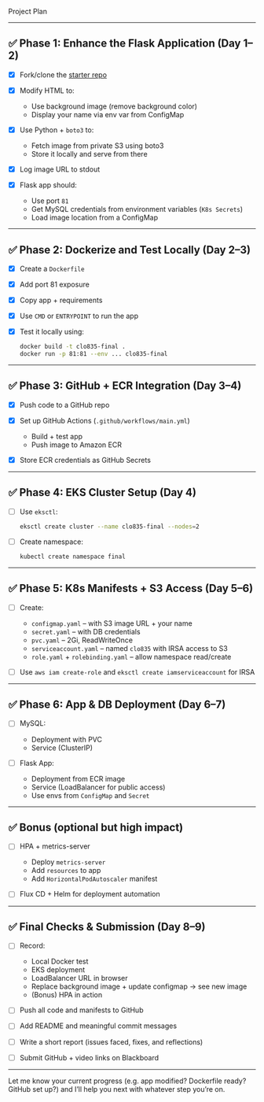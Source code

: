 Project Plan 

---

## ✅ Phase 1: Enhance the Flask Application (Day 1–2)

* [x] Fork/clone the [starter repo](https://github.com/ladunuthala/clo835_summer2023_assignment1)
* [x] Modify HTML to:

  * Use background image (remove background color)
  * Display your name via env var from ConfigMap
* [x] Use Python + `boto3` to:

  * Fetch image from private S3 using boto3
  * Store it locally and serve from there
* [x] Log image URL to stdout
* [x] Flask app should:

  * Use port `81`
  * Get MySQL credentials from environment variables (`K8s Secrets`)
  * Load image location from a ConfigMap

---

## ✅ Phase 2: Dockerize and Test Locally (Day 2–3)

* [x] Create a `Dockerfile`
* [x] Add port 81 exposure
* [x] Copy app + requirements
* [x] Use `CMD` or `ENTRYPOINT` to run the app
* [x] Test it locally using:

  ```bash
  docker build -t clo835-final .
  docker run -p 81:81 --env ... clo835-final
  ```

---

## ✅ Phase 3: GitHub + ECR Integration (Day 3–4)

* [x] Push code to a GitHub repo
* [x] Set up GitHub Actions (`.github/workflows/main.yml`)

  * Build + test app
  * Push image to Amazon ECR
* [x] Store ECR credentials as GitHub Secrets

---

## ✅ Phase 4: EKS Cluster Setup (Day 4)

* [ ] Use `eksctl`:

  ```bash
  eksctl create cluster --name clo835-final --nodes=2
  ```
* [ ] Create namespace:

  ```bash
  kubectl create namespace final
  ```

---

## ✅ Phase 5: K8s Manifests + S3 Access (Day 5–6)

* [ ] Create:

  * `configmap.yaml` – with S3 image URL + your name
  * `secret.yaml` – with DB credentials
  * `pvc.yaml` – 2Gi, ReadWriteOnce
  * `serviceaccount.yaml` – named `clo835` with IRSA access to S3
  * `role.yaml` + `rolebinding.yaml` – allow namespace read/create
* [ ] Use `aws iam create-role` and `eksctl create iamserviceaccount` for IRSA

---

## ✅ Phase 6: App & DB Deployment (Day 6–7)

* [ ] MySQL:

  * Deployment with PVC
  * Service (ClusterIP)
* [ ] Flask App:

  * Deployment from ECR image
  * Service (LoadBalancer for public access)
  * Use envs from `ConfigMap` and `Secret`

---

## ✅ Bonus (optional but high impact)

* [ ] HPA + metrics-server

  * Deploy `metrics-server`
  * Add `resources` to app
  * Add `HorizontalPodAutoscaler` manifest
* [ ] Flux CD + Helm for deployment automation

---

## ✅ Final Checks & Submission (Day 8–9)

* [ ] Record:

  * Local Docker test
  * EKS deployment
  * LoadBalancer URL in browser
  * Replace background image + update configmap → see new image
  * (Bonus) HPA in action
* [ ] Push all code and manifests to GitHub
* [ ] Add README and meaningful commit messages
* [ ] Write a short report (issues faced, fixes, and reflections)
* [ ] Submit GitHub + video links on Blackboard

---

Let me know your current progress (e.g. app modified? Dockerfile ready? GitHub set up?) and I’ll help you next with whatever step you’re on.
